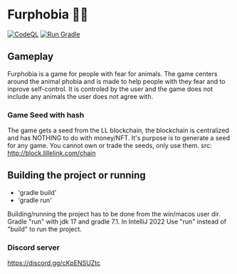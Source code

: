 # Furphobia 🐱‍👤
[![CodeQL](https://github.com/Tacaly-Game-Studio/Furphobia/actions/workflows/codeql-analysis.yml/badge.svg)](https://github.com/Tacaly-Game-Studio/Furphobia/actions/workflows/codeql-analysis.yml)
[![Run Gradle](https://github.com/Tacaly-Game-Studio/Furphobia/actions/workflows/gradle.yml/badge.svg)](https://github.com/Tacaly-Game-Studio/Furphobia/actions/workflows/gradle.yml)
## Gameplay
Furphobia is a game for people with fear for animals.
The game centers around the animal phobia and is made to help people with they fear and to inprove self-control. 
It is controled by the user and the game does not include any animals the user does not agree with. 

### Game Seed with hash
The game gets a seed from the LL blockchain, the blockchain is centralized and has NOTHING to do with money/NFT. It's purpose is to generate a seed for any game. You cannot own or trade the seeds, only use them. src: http://block.lillelink.com/chain

## Building the project or running
- 'gradle build'
- 'gradle run'

Building/running the project has to be done from the win/macos user dir.
Gradle "run" with jdk 17 and gradle 7.1. In IntelliJ 2022
Use "run" instead of "build" to run the project. 

### Discord server
https://discord.gg/cKpENSUZtc
